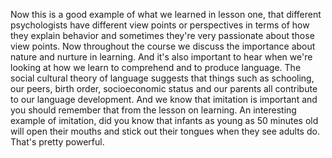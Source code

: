 Now this is a good example of what we learned in lesson one, that different
psychologists have different view points or perspectives in terms of how they
explain behavior and sometimes they're very passionate about those view points.
Now throughout the course we discuss the importance about nature and nurture in
learning. And it's also important to hear when we're looking at how we learn to
comprehend and to produce language. The social cultural theory of language
suggests that things such as schooling, our peers, birth order, socioeconomic
status and our parents all contribute to our language development. And we know
that imitation is important and you should remember that from the lesson on
learning. An interesting example of imitation, did you know that infants as
young as 50 minutes old will open their mouths and stick out their tongues when
they see adults do. That's pretty powerful.
